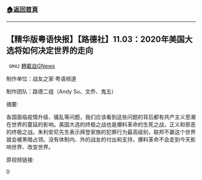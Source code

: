 ###  [:house:返回首頁](https://github.com/ourhimalayas/txt)
---

## 【精华版粤语快报】【路德社】11.03：2020年美国大选将如何决定世界的走向
` GM42` [轉載自GNews](https://gnews.org/zh-hans/525613/)

制作单位：战友之家·粤语频道

制作团队：路德二组（Andy Su、文乔、鬼五）



摘要:

各国面临疫情升级、骚乱等问题，我们应该看到这些问题的背后都有共产主义思潮在世界的蔓延的影响。美国大选的终极之战也是爆料革命的生死之战，正义和邪恶的终极之战。朱利安尼先生表示拜登家族的犯罪行为最高级别，联邦不赢这个世界就会被黑暗占领。没有体制内、外的战友的付出和支持，爆料革命不会走到今天影响世界、改变世界。

原视频链接:



0
